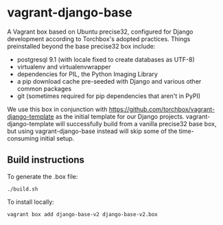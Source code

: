 vagrant-django-base
===================

A Vagrant box based on Ubuntu precise32, configured for Django development
according to Torchbox's adopted practices. Things preinstalled beyond the base
precise32 box include:

* postgresql 9.1 (with locale fixed to create databases as UTF-8)
* virtualenv and virtualenvwrapper
* dependencies for PIL, the Python Imaging Library
* a pip download cache pre-seeded with Django and various other common packages
* git (sometimes required for pip dependencies that aren't in PyPI)

We use this box in conjunction with https://github.com/torchbox/vagrant-django-template
as the initial template for our Django projects. vagrant-django-template will
successfully build from a vanilla precise32 base box, but using vagrant-django-base
instead will skip some of the time-consuming initial setup.

Build instructions
------------------
To generate the .box file:

    ./build.sh

To install locally:

    vagrant box add django-base-v2 django-base-v2.box
